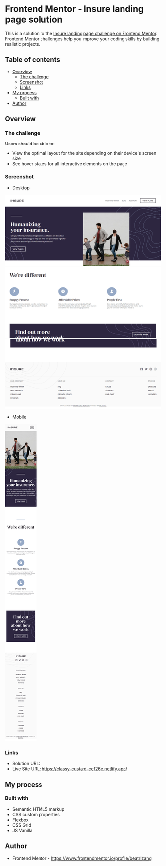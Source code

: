 # Frontend Mentor - Insure landing page solution

This is a solution to the [Insure landing page challenge on Frontend Mentor](https://www.frontendmentor.io/challenges/insure-landing-page-uTU68JV8). Frontend Mentor challenges help you improve your coding skills by building realistic projects. 

## Table of contents

- [Overview](#overview)
  - [The challenge](#the-challenge)
  - [Screenshot](#screenshot)
  - [Links](#links)
- [My process](#my-process)
  - [Built with](#built-with)
- [Author](#author)


## Overview

### The challenge

Users should be able to:

- View the optimal layout for the site depending on their device's screen size
- See hover states for all interactive elements on the page

### Screenshot

- Desktop

![](./images/screens/1.png)
![](./images/screens/2.png)
![](./images/screens/3.png)

- Mobile

![](./images/screens/4.png)


### Links

- Solution URL: 
- Live Site URL: https://classy-custard-cef26e.netlify.app/

## My process

### Built with

- Semantic HTML5 markup
- CSS custom properties
- Flexbox
- CSS Grid
- JS Vanilla

## Author

- Frontend Mentor - https://www.frontendmentor.io/profile/beatrizang


